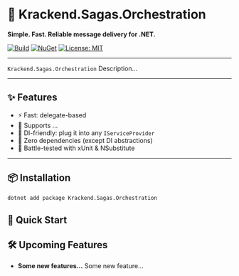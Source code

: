 # 🦤 Krackend.Sagas.Orchestration

**Simple. Fast. Reliable message delivery for .NET.**

[![Build](https://github.com/mape1402/pelican/actions/workflows/publish.yaml/badge.svg)](https://github.com/mape1402/pelican/actions/workflows/publish.yaml)
[![NuGet](https://img.shields.io/nuget/v/Krackend.Sagas.Orchestration.svg)](https://www.nuget.org/packages/Krackend.Sagas.Orchestration/)
[![License: MIT](https://img.shields.io/badge/license-MIT-blue.svg)](LICENSE)

---

`Krackend.Sagas.Orchestration` Description...

---

## ✨ Features

- ⚡ Fast: delegate-based
- 🧩 Supports ...
- 🔌 DI-friendly: plug it into any `IServiceProvider`
- 🧼 Zero dependencies (except DI abstractions)
- 🧪 Battle-tested with xUnit & NSubstitute

---

## 📦 Installation

```bash
dotnet add package Krackend.Sagas.Orchestration

```

## 🚀 Quick Start

## 🛠️ Upcoming Features

- **Some new features...**
   Some new feature...
